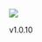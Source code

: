 ![](http://ec2-54-84-168-110.compute-1.amazonaws.com/tfs/DefaultCollection/_apis/public/build/definitions/3d2655b1-3ba5-4a12-a4de-ccc890990afe/5/badge)

<span id='appversion'>v1.0.10</span>
